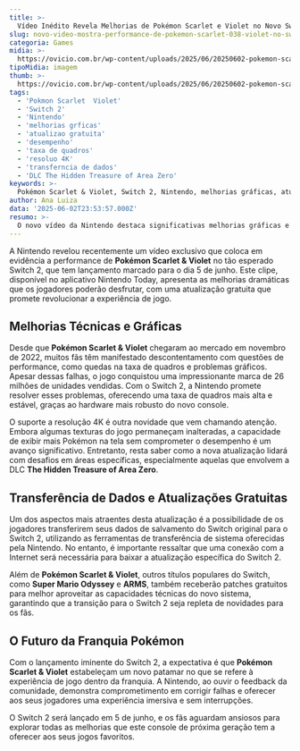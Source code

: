 ```yaml
---
title: >-
  Vídeo Inédito Revela Melhorias de Pokémon Scarlet e Violet no Novo Switch 2
slug: novo-video-mostra-performance-de-pokemon-scarlet-038-violet-no-switch-2
categoria: Games
midia: >-
  https://ovicio.com.br/wp-content/uploads/2025/06/20250602-pokemon-scarlet-and-violet.webp
tipoMidia: imagem
thumb: >-
  https://ovicio.com.br/wp-content/uploads/2025/06/20250602-pokemon-scarlet-and-violet.webp
tags:
  - 'Pokmon Scarlet  Violet'
  - 'Switch 2'
  - 'Nintendo'
  - 'melhorias grficas'
  - 'atualizao gratuita'
  - 'desempenho'
  - 'taxa de quadros'
  - 'resoluo 4K'
  - 'transferncia de dados'
  - 'DLC The Hidden Treasure of Area Zero'
keywords: >-
  Pokémon Scarlet & Violet, Switch 2, Nintendo, melhorias gráficas, atualização gratuita, desempenho, taxa de quadros, resolução 4K, transferência de dados, DLC The Hidden Treasure of Area Zero
author: Ana Luiza
data: '2025-06-02T23:53:57.000Z'
resumo: >-
  O novo vídeo da Nintendo destaca significativas melhorias gráficas e de desempenho em Pokémon Scarlet e Violet no aguardado Switch 2, prometendo uma experiência de jogo aprimorada. Descubra os detalhes das otimizações que prometem elevar o padrão da franquia.
---
```


A Nintendo revelou recentemente um vídeo exclusivo que coloca em evidência a performance de **Pokémon Scarlet & Violet** no tão esperado Switch 2, que tem lançamento marcado para o dia 5 de junho. Este clipe, disponível no aplicativo Nintendo Today, apresenta as melhorias dramáticas que os jogadores poderão desfrutar, com uma atualização gratuita que promete revolucionar a experiência de jogo. 

## Melhorias Técnicas e Gráficas

Desde que **Pokémon Scarlet & Violet** chegaram ao mercado em novembro de 2022, muitos fãs têm manifestado descontentamento com questões de performance, como quedas na taxa de quadros e problemas gráficos. Apesar dessas falhas, o jogo conquistou uma impressionante marca de 26 milhões de unidades vendidas. Com o Switch 2, a Nintendo promete resolver esses problemas, oferecendo uma taxa de quadros mais alta e estável, graças ao hardware mais robusto do novo console.

O suporte a resolução 4K é outra novidade que vem chamando atenção. Embora algumas texturas do jogo permaneçam inalteradas, a capacidade de exibir mais Pokémon na tela sem comprometer o desempenho é um avanço significativo. Entretanto, resta saber como a nova atualização lidará com desafios em áreas específicas, especialmente aquelas que envolvem a DLC **The Hidden Treasure of Area Zero**.

## Transferência de Dados e Atualizações Gratuitas

Um dos aspectos mais atraentes desta atualização é a possibilidade de os jogadores transferirem seus dados de salvamento do Switch original para o Switch 2, utilizando as ferramentas de transferência de sistema oferecidas pela Nintendo. No entanto, é importante ressaltar que uma conexão com a Internet será necessária para baixar a atualização específica do Switch 2.

Além de **Pokémon Scarlet & Violet**, outros títulos populares do Switch, como **Super Mario Odyssey** e **ARMS**, também receberão patches gratuitos para melhor aproveitar as capacidades técnicas do novo sistema, garantindo que a transição para o Switch 2 seja repleta de novidades para os fãs.

## O Futuro da Franquia Pokémon

Com o lançamento iminente do Switch 2, a expectativa é que **Pokémon Scarlet & Violet** estabeleçam um novo patamar no que se refere à experiência de jogo dentro da franquia. A Nintendo, ao ouvir o feedback da comunidade, demonstra comprometimento em corrigir falhas e oferecer aos seus jogadores uma experiência imersiva e sem interrupções.

O Switch 2 será lançado em 5 de junho, e os fãs aguardam ansiosos para explorar todas as melhorias que este console de próxima geração tem a oferecer aos seus jogos favoritos.